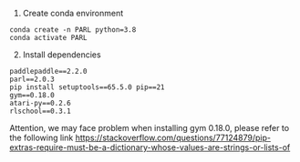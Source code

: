 

1. Create conda environment
```
conda create -n PARL python=3.8
conda activate PARL
```

2. Install dependencies

```
paddlepaddle==2.2.0
parl==2.0.3
pip install setuptools==65.5.0 pip==21
gym==0.18.0
atari-py==0.2.6
rlschool==0.3.1
```
Attention, we may face problem when installing gym 0.18.0, please refer to the following link
https://stackoverflow.com/questions/77124879/pip-extras-require-must-be-a-dictionary-whose-values-are-strings-or-lists-of


